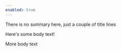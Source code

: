 ```yaml
---
enabled: true
---
```

There is no summary here,
just a couple of title lines

Here's some body text!

More body text